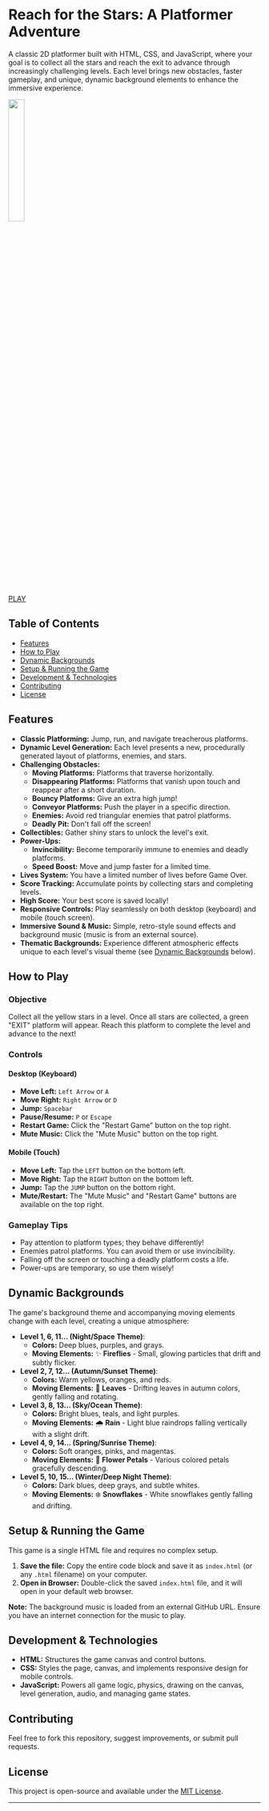 # Reach for the Stars: A Platformer Adventure

A classic 2D platformer built with HTML, CSS, and JavaScript, where your goal is to collect all the stars and reach the exit to advance through increasingly challenging levels. Each level brings new obstacles, faster gameplay, and unique, dynamic background elements to enhance the immersive experience.

<img src="https://github.com/tin2tin/reach_for_the_stars/blob/main/stars.gif?raw=true" width="25%" />

[PLAY](https://htmlpreview.github.io/?https://raw.githubusercontent.com/tin2tin/reach_for_the_stars/master/index.html)

## Table of Contents

*   [Features](#features)
*   [How to Play](#how-to-play)
*   [Dynamic Backgrounds](#dynamic-backgrounds)
*   [Setup & Running the Game](#setup--running-the-game)
*   [Development & Technologies](#development--technologies)
*   [Contributing](#contributing)
*   [License](#license)

## Features

*   **Classic Platforming:** Jump, run, and navigate treacherous platforms.
*   **Dynamic Level Generation:** Each level presents a new, procedurally generated layout of platforms, enemies, and stars.
*   **Challenging Obstacles:**
    *   **Moving Platforms:** Platforms that traverse horizontally.
    *   **Disappearing Platforms:** Platforms that vanish upon touch and reappear after a short duration.
    *   **Bouncy Platforms:** Give an extra high jump!
    *   **Conveyor Platforms:** Push the player in a specific direction.
    *   **Enemies:** Avoid red triangular enemies that patrol platforms.
    *   **Deadly Pit:** Don't fall off the screen!
*   **Collectibles:** Gather shiny stars to unlock the level's exit.
*   **Power-Ups:**
    *   **Invincibility:** Become temporarily immune to enemies and deadly platforms.
    *   **Speed Boost:** Move and jump faster for a limited time.
*   **Lives System:** You have a limited number of lives before Game Over.
*   **Score Tracking:** Accumulate points by collecting stars and completing levels.
*   **High Score:** Your best score is saved locally!
*   **Responsive Controls:** Play seamlessly on both desktop (keyboard) and mobile (touch screen).
*   **Immersive Sound & Music:** Simple, retro-style sound effects and background music (music is from an external source).
*   **Thematic Backgrounds:** Experience different atmospheric effects unique to each level's visual theme (see [Dynamic Backgrounds](#dynamic-backgrounds) below).

## How to Play

### Objective

Collect all the yellow stars in a level. Once all stars are collected, a green "EXIT" platform will appear. Reach this platform to complete the level and advance to the next!

### Controls

#### Desktop (Keyboard)

*   **Move Left:** `Left Arrow` or `A`
*   **Move Right:** `Right Arrow` or `D`
*   **Jump:** `Spacebar`
*   **Pause/Resume:** `P` or `Escape`
*   **Restart Game:** Click the "Restart Game" button on the top right.
*   **Mute Music:** Click the "Mute Music" button on the top right.

#### Mobile (Touch)

*   **Move Left:** Tap the `LEFT` button on the bottom left.
*   **Move Right:** Tap the `RIGHT` button on the bottom left.
*   **Jump:** Tap the `JUMP` button on the bottom right.
*   **Mute/Restart:** The "Mute Music" and "Restart Game" buttons are available on the top right.

### Gameplay Tips

*   Pay attention to platform types; they behave differently!
*   Enemies patrol platforms. You can avoid them or use invincibility.
*   Falling off the screen or touching a deadly platform costs a life.
*   Power-ups are temporary, so use them wisely!

## Dynamic Backgrounds

The game's background theme and accompanying moving elements change with each level, creating a unique atmosphere:

*   **Level 1, 6, 11... (Night/Space Theme)**:
    *   **Colors:** Deep blues, purples, and grays.
    *   **Moving Elements:** ✨ **Fireflies** - Small, glowing particles that drift and subtly flicker.
*   **Level 2, 7, 12... (Autumn/Sunset Theme)**:
    *   **Colors:** Warm yellows, oranges, and reds.
    *   **Moving Elements:** 🍂 **Leaves** - Drifting leaves in autumn colors, gently falling and rotating.
*   **Level 3, 8, 13... (Sky/Ocean Theme)**:
    *   **Colors:** Bright blues, teals, and light purples.
    *   **Moving Elements:** 🌧️ **Rain** - Light blue raindrops falling vertically with a slight drift.
*   **Level 4, 9, 14... (Spring/Sunrise Theme)**:
    *   **Colors:** Soft oranges, pinks, and magentas.
    *   **Moving Elements:** 🌸 **Flower Petals** - Various colored petals gracefully descending.
*   **Level 5, 10, 15... (Winter/Deep Night Theme)**:
    *   **Colors:** Dark blues, deep grays, and subtle whites.
    *   **Moving Elements:** ❄️ **Snowflakes** - White snowflakes gently falling and drifting.

## Setup & Running the Game

This game is a single HTML file and requires no complex setup.

1.  **Save the file:** Copy the entire code block and save it as `index.html` (or any `.html` filename) on your computer.
2.  **Open in Browser:** Double-click the saved `index.html` file, and it will open in your default web browser.

**Note:** The background music is loaded from an external GitHub URL. Ensure you have an internet connection for the music to play.

## Development & Technologies

*   **HTML:** Structures the game canvas and control buttons.
*   **CSS:** Styles the page, canvas, and implements responsive design for mobile controls.
*   **JavaScript:** Powers all game logic, physics, drawing on the canvas, level generation, audio, and managing game states.

## Contributing

Feel free to fork this repository, suggest improvements, or submit pull requests.

## License

This project is open-source and available under the [MIT License](LICENSE).

---
